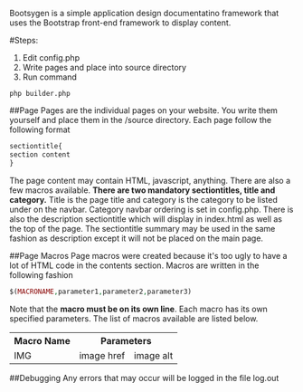 Bootsygen is a simple application design documentatino framework that uses the Bootstrap front-end framework to display content.

#Steps:

1. Edit config.php
2. Write pages and place into source directory
3. Run command 
```
php builder.php
```

##Page
Pages are the individual pages on your website. You write them yourself and place them in the /source directory. Each page follow the following format
```php
sectiontitle{
section content
}
```
The page content may contain HTML, javascript, anything. There are also a few macros available.
<b>There are two mandatory sectiontitles, title and category.</b> Title is the page title and category is the category to be listed under on the navbar. Category navbar ordering is set in config.php. There is also the description sectiontitle which will display in index.html as well as the top of the page. The sectiontitle summary may be used in the same fashion as description except it will not be placed on the main page.

##Page Macros
Page macros were created because it's too ugly to have a lot of HTML code in the contents section. Macros are written in the following fashion
```php
$(MACRONAME,parameter1,parameter2,parameter3)
```
Note that the <b>macro must be on its own line</b>. Each macro has its own specified parameters.
The list of macros available are listed below.

<table>
<tr>
<th>Macro Name</th>
<th colspan="2">Parameters</th>
</tr>
<tr>
<td>IMG</td>
<td>image href</td>
<td>image alt</td>
</tr>
</table>

##Debugging
Any errors that may occur will be logged in the file log.out

